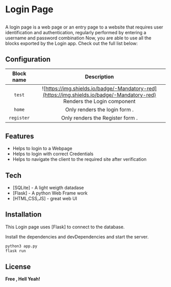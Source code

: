 # Login Page
##





A login page is a web page or an entry page to a website that requires user identification and authentication, regularly performed by entering a username and password combination
Now, you are able to use all the blocks exported by the Login app. Check out the full list below:
## Configuration


| Block name   | Description  |
| :----------: | :------------------------: |
| `test` | ![https://img.shields.io/badge/-Mandatory-red](https://img.shields.io/badge/-Mandatory-red) Renders the Login component |
| `home` | Only renders the login form . |
| `register` | Only renders the Register form . |



## Features

- Helps to login to a Webpage
- Helps to login with correct Credentials
- Helps to navigate the client to the required site after verification






## Tech



- [SQLite] - A light weigth datadase
- [Flask] - A python Web Frame work
- [HTML,CSS,JS] - great web UI



## Installation

This Login page uses [Flask] to connect to the database.

Install the dependencies and devDependencies and start the server.

```sh
python3 app.py
flask run

```








## License



**Free , Hell Yeah!**
